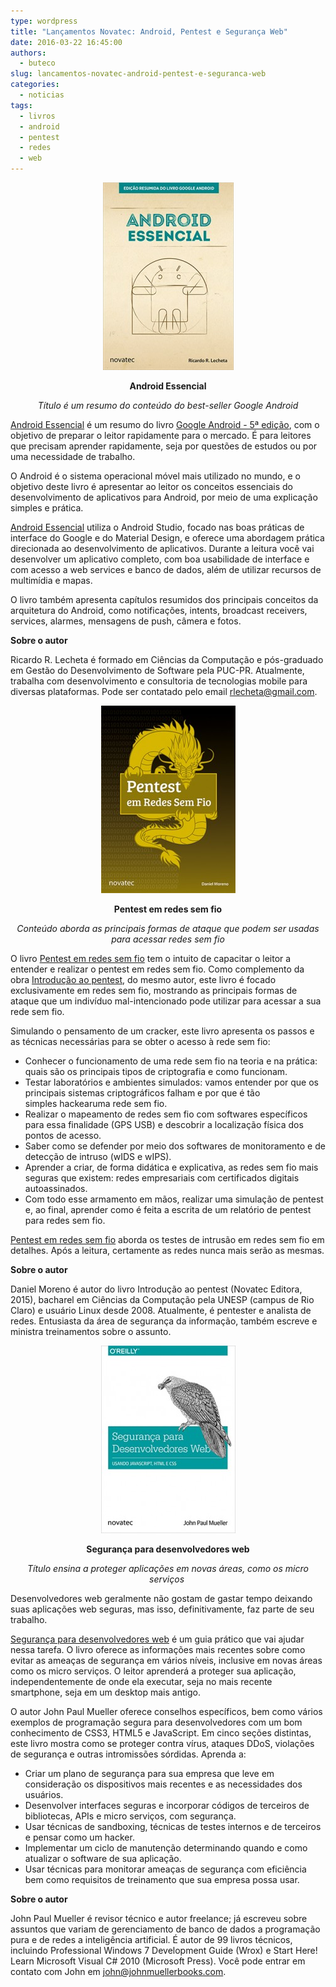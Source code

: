 ```yaml
---
type: wordpress
title: "Lançamentos Novatec: Android, Pentest e Segurança Web"
date: 2016-03-22 16:45:00
authors:
  - buteco
slug: lancamentos-novatec-android-pentest-e-seguranca-web
categories:
  - noticias
tags:
  - livros
  - android
  - pentest
  - redes
  - web
---
```


<p style="text-align: center;"><img class="aligncenter wp-image-5023 size-medium" src="/images/wp-content/uploads/2016/03/capa_ampliada9788575224793-209x300.jpg" alt="capa_ampliada9788575224793" width="209" height="300" /></p>
<p style="text-align: center;"><strong>Android Essencial</strong></p>
<p style="text-align: center;"><em>Título é um resumo do conteúdo do best-seller Google Android</em></p>
<a href="http://www.novatec.com.br/livros/android-essencial/" target="_blank">Android Essencial</a> é um resumo do livro <a href="http://www.novatec.com.br/livros/google-android-5ed/" target="_blank">Google Android - 5ª edição</a>, com o objetivo de preparar o leitor rapidamente para o mercado. É para leitores que precisam aprender rapidamente, seja por questões de estudos ou por uma necessidade de trabalho.

O Android é o sistema operacional móvel mais utilizado no mundo, e o objetivo deste livro é apresentar ao leitor os conceitos essenciais do desenvolvimento de aplicativos para Android, por meio de uma explicação simples e prática.

<a href="http://www.novatec.com.br/livros/android-essencial/" target="_blank">Android Essencial</a> utiliza o Android Studio, focado nas boas práticas de interface do Google e do Material Design, e oferece uma abordagem prática direcionada ao desenvolvimento de aplicativos. Durante a leitura você vai desenvolver um aplicativo completo, com boa usabilidade de interface e com acesso a web services e banco de dados, além de utilizar recursos de multimídia e mapas.

O livro também apresenta capítulos resumidos dos principais conceitos da arquitetura do Android, como notificações, intents, broadcast receivers, services, alarmes, mensagens de push, câmera e fotos.<em> </em>

<strong>Sobre o autor</strong>

Ricardo R. Lecheta é formado em Ciências da Computação e pós-graduado em Gestão do Desenvolvimento de Software pela PUC-PR. Atualmente, trabalha com desenvolvimento e consultoria de tecnologias mobile para diversas plataformas. Pode ser contatado pelo email <a href="mailto:rlecheta@gmail.com">rlecheta@gmail.com</a>.
<p style="text-align: center;"><img class="aligncenter wp-image-5024 size-medium" src="/images/wp-content/uploads/2016/03/capa_ampliada9788575224830-215x300.jpg" alt="Capa_PentestSemFio_2015_12_09.indd" width="215" height="300" /></p>
<p style="text-align: center;"><strong>Pentest em redes sem fio</strong></p>
<p style="text-align: center;"><em>Conteúdo aborda as principais formas de ataque que podem ser usadas para acessar redes sem fio</em></p>
O livro <a href="http://www.novatec.com.br/livros/pentest-redes-sem-fio/" target="_blank">Pentest em redes sem fio</a> tem o intuito de capacitar o leitor a entender e realizar o pentest em redes sem fio. Como complemento da obra <a href="http://www.novatec.com.br/livros/intropentest/" target="_blank">Introdução ao pentest</a>, do mesmo autor, este livro é focado exclusivamente em redes sem fio, mostrando as principais formas de ataque que um indivíduo mal-intencionado pode utilizar para acessar a sua rede sem fio.

Simulando o pensamento de um cracker, este livro apresenta os passos e as técnicas necessárias para se obter o acesso à rede sem fio:
<ul>
	<li>Conhecer o funcionamento de uma rede sem fio na teoria e na prática: quais são os principais tipos de criptografia e como funcionam.</li>
	<li>Testar laboratórios e ambientes simulados: vamos entender por que os principais sistemas criptográficos falham e por que é tão simples hackearuma rede sem fio.</li>
	<li>Realizar o mapeamento de redes sem fio com softwares específicos para essa finalidade (GPS USB) e descobrir a localização física dos pontos de acesso.</li>
	<li>Saber como se defender por meio dos softwares de monitoramento e de detecção de intruso (wIDS e wIPS).</li>
	<li>Aprender a criar, de forma didática e explicativa, as redes sem fio mais seguras que existem: redes empresariais com certificados digitais autoassinados.</li>
	<li>Com todo esse armamento em mãos, realizar uma simulação de pentest e, ao final, aprender como é feita a escrita de um relatório de pentest para redes sem fio.</li>
</ul>
<a href="http://www.novatec.com.br/livros/pentest-redes-sem-fio/" target="_blank">Pentest em redes sem fio</a> aborda os testes de intrusão em redes sem fio em detalhes. Após a leitura, certamente as redes nunca mais serão as mesmas.

<strong>Sobre o autor</strong>

Daniel Moreno é autor do livro Introdução ao pentest (Novatec Editora, 2015), bacharel em Ciências da Computação pela UNESP (campus de Rio Claro) e usuário Linux desde 2008. Atualmente, é pentester e analista de redes. Entusiasta da área de segurança da informação, também escreve e ministra treinamentos sobre o assunto.
<p style="text-align: center;"><img class="aligncenter wp-image-5025 size-medium" src="/images/wp-content/uploads/2016/03/capa_ampliada9788575224847-215x300.jpg" alt="Capa_SegDesenvWeb_2016_02_01.indd" width="215" height="300" /></p>
<p style="text-align: center;"><strong>Segurança para desenvolvedores web</strong></p>
<p style="text-align: center;"><em>Título ensina a proteger aplicações em novas áreas, como os micro serviços</em><em> </em></p>
Desenvolvedores web geralmente não gostam de gastar tempo deixando suas aplicações web seguras, mas isso, definitivamente, faz parte de seu trabalho.

<a href="http://novatec.com.br/livros/seguranca-desenvolvedores-web/" target="_blank">Segurança para desenvolvedores web</a> é um guia prático que vai ajudar nessa tarefa. O livro oferece as informações mais recentes sobre como evitar as ameaças de segurança em vários níveis, inclusive em novas áreas como os micro serviços. O leitor aprenderá a proteger sua aplicação, independentemente de onde ela executar, seja no mais recente smartphone, seja em um desktop mais antigo.

O autor John Paul Mueller oferece conselhos específicos, bem como vários exemplos de programação segura para desenvolvedores com um bom conhecimento de CSS3, HTML5 e JavaScript. Em cinco seções distintas, este livro mostra como se proteger contra vírus, ataques DDoS, violações de segurança e outras intromissões sórdidas.
Aprenda a:
<ul>
	<li>Criar um plano de segurança para sua empresa que leve em consideração os dispositivos mais recentes e as necessidades dos usuários.</li>
	<li>Desenvolver interfaces seguras e incorporar códigos de terceiros de bibliotecas, APIs e micro serviços, com segurança.</li>
	<li>Usar técnicas de sandboxing, técnicas de testes internos e de terceiros e pensar como um hacker.</li>
	<li>Implementar um ciclo de manutenção determinando quando e como atualizar o software de sua aplicação.</li>
	<li>Usar técnicas para monitorar ameaças de segurança com eficiência bem como requisitos de treinamento que sua empresa possa usar.</li>
</ul>
<strong>Sobre o autor</strong>

John Paul Mueller é revisor técnico e autor freelance; já escreveu sobre assuntos que variam de gerenciamento de banco de dados a programação pura e de redes a inteligência artificial. É autor de 99 livros técnicos, incluindo Professional Windows 7 Development Guide (Wrox) e Start Here! Learn Microsoft Visual C# 2010 (Microsoft Press). Você pode entrar em contato com John em <a href="mailto:john@johnmuellerbooks.com">john@johnmuellerbooks.com</a>.
